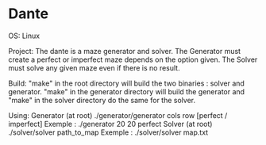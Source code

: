 # Dante

OS:
  Linux

Project:
  The dante is a maze generator and solver.
  The Generator must create a perfect or imperfect maze depends on the option given.
  The Solver must solve any given maze even if there is no result.
 
 Build:
  "make" in the root directory will build the two binaries : solver and generator.
  "make" in the generator directory will build the generator and "make" in the solver directory do the same for the solver.
 
 Using:
  Generator (at root)
    ./generator/generator cols row [perfect / imperfect]
    Exemple : ./generator 20 20 perfect
  Solver (at root)
    ./solver/solver path_to_map
    Exemple : ./solver/solver map.txt
